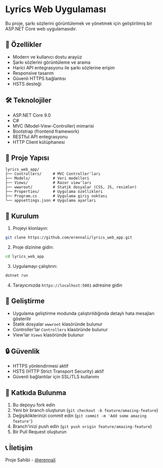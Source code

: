 # Lyrics Web Uygulaması

Bu proje, şarkı sözlerini görüntülemek ve yönetmek için geliştirilmiş bir ASP.NET Core web uygulamasıdır.

## 🚀 Özellikler

- Modern ve kullanıcı dostu arayüz
- Şarkı sözlerini görüntüleme ve arama
- Harici API entegrasyonu ile şarkı sözlerine erişim
- Responsive tasarım
- Güvenli HTTPS bağlantısı
- HSTS desteği

## 🛠️ Teknolojiler

- ASP.NET Core 9.0
- C#
- MVC (Model-View-Controller) mimarisi
- Bootstrap (frontend framework)
- RESTful API entegrasyonu
- HTTP Client kütüphanesi

## 📁 Proje Yapısı

```
lyrics_web_app/
├── Controllers/     # MVC Controller'ları
├── Models/          # Veri modelleri
├── Views/           # Razor view'ları
├── wwwroot/         # Statik dosyalar (CSS, JS, resimler)
├── Properties/      # Uygulama özellikleri
├── Program.cs       # Uygulama giriş noktası
└── appsettings.json # Uygulama ayarları
```

## 🚀 Kurulum

1. Projeyi klonlayın:
```bash
git clone https://github.com/erennali/lyrics_web_app.git
```

2. Proje dizinine gidin:
```bash
cd lyrics_web_app
```

3. Uygulamayı çalıştırın:
```bash
dotnet run
```

4. Tarayıcınızda `https://localhost:5001` adresine gidin

## 🔧 Geliştirme

- Uygulama geliştirme modunda çalıştırıldığında detaylı hata mesajları gösterilir
- Statik dosyalar `wwwroot` klasöründe bulunur
- Controller'lar `Controllers` klasöründe bulunur
- View'lar `Views` klasöründe bulunur

## 🔒 Güvenlik

- HTTPS yönlendirmesi aktif
- HSTS (HTTP Strict Transport Security) aktif
- Güvenli bağlantılar için SSL/TLS kullanımı

## 🤝 Katkıda Bulunma

1. Bu depoyu fork edin
2. Yeni bir branch oluşturun (`git checkout -b feature/amazing-feature`)
3. Değişikliklerinizi commit edin (`git commit -m 'Add some amazing feature'`)
4. Branch'inizi push edin (`git push origin feature/amazing-feature`)
5. Bir Pull Request oluşturun


## 📞 İletişim

Proje Sahibi - [@erennali](https://github.com/erennali)
